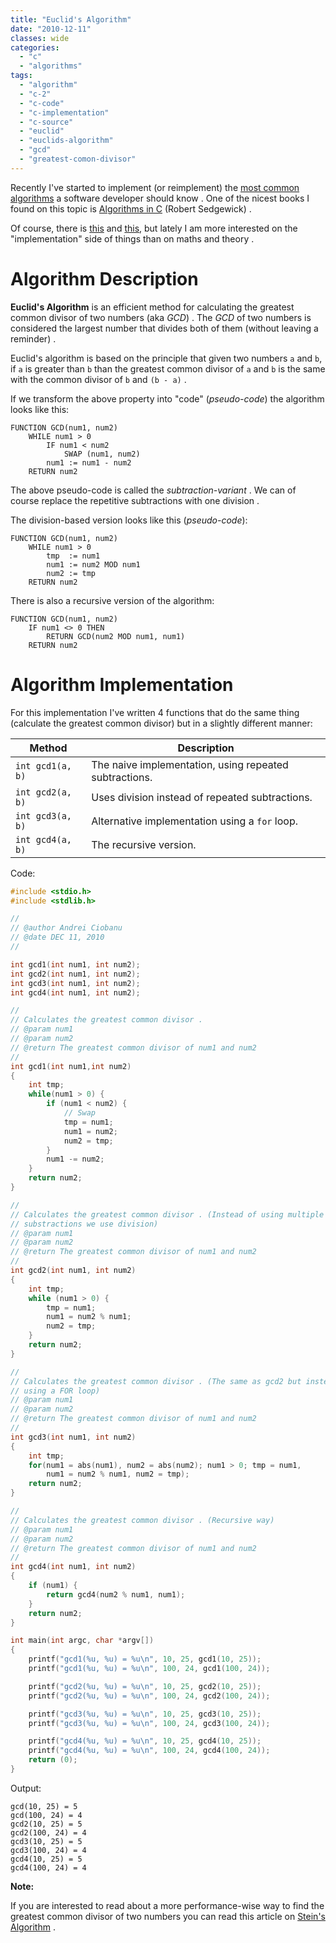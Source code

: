 ```yaml
---
title: "Euclid's Algorithm"
date: "2010-12-11"
classes: wide
categories: 
  - "c"
  - "algorithms"
tags: 
  - "algorithm"
  - "c-2"
  - "c-code"
  - "c-implementation"
  - "c-source"
  - "euclid"
  - "euclids-algorithm"
  - "gcd"
  - "greatest-comon-divisor"
---
```


Recently I've started to implement (or reimplement) the [most common algorithms](http://andreinc.net/projects/algorithms-and-data-structures/) a software developer should know . One of the nicest books I found on this topic is [Algorithms in C](http://www.amazon.com/Algorithms-Parts-1-4-Fundamentals-Structures/dp/0201314525) (Robert Sedgewick) . 

Of course, there is [this](http://www.amazon.com/Art-Computer-Programming-Volumes-Boxed/dp/0201485419) and [this](http://www.amazon.com/Introduction-Algorithms-Second-Thomas-Cormen/dp/0262032937), but lately I am more interested on the "implementation" side of things than on maths and theory .

# Algorithm Description

**Euclid's Algorithm** is an efficient method for calculating the greatest common divisor of two numbers (aka _GCD_) . The _GCD_ of two numbers is considered the largest number that divides both of them (without leaving a reminder) .

Euclid's algorithm is based on the principle that given two numbers `a` and `b`, if `a` is greater than `b` than the greatest common divisor of `a` and `b` is the same with the common divisor of `b` and `(b - a)` . 

If we transform the above property into "code" (_pseudo-code_) the algorithm looks like this:

```
FUNCTION GCD(num1, num2)
	WHILE num1 > 0
		IF num1 < num2
			SWAP (num1, num2)
		num1 := num1 - num2
	RETURN num2
```

The above pseudo-code is called the _subtraction-variant_ . We can of course replace the repetitive subtractions with one division . 

The division-based version looks like this (_pseudo-code_):

```
FUNCTION GCD(num1, num2)
	WHILE num1 > 0
		tmp  := num1
		num1 := num2 MOD num1
		num2 := tmp
	RETURN num2
```

There is also a recursive version of the algorithm:

```
FUNCTION GCD(num1, num2)
	IF num1 <> 0 THEN
		RETURN GCD(num2 MOD num1, num1)
	RETURN num2
```

# Algorithm Implementation

For this implementation I've written 4 functions that do the same thing (calculate the greatest common divisor) but in a slightly different manner:

| Method | Description |
| ------ | ----------- |
| `int gcd1(a, b)` | The naive implementation, using repeated subtractions. |
| `int gcd2(a, b)` | Uses division instead of repeated subtractions. |
| `int gcd3(a, b)` | Alternative implementation using a `for` loop. |
| `int gcd4(a, b)` | The recursive version. |

Code:

```c
#include <stdio.h> 
#include <stdlib.h>

//
// @author Andrei Ciobanu
// @date DEC 11, 2010
//

int gcd1(int num1, int num2);
int gcd2(int num1, int num2);
int gcd3(int num1, int num2);
int gcd4(int num1, int num2);

//
// Calculates the greatest common divisor .
// @param num1
// @param num2
// @return The greatest common divisor of num1 and num2
//
int gcd1(int num1,int num2)
{
	int tmp;
	while(num1 > 0) {
		if (num1 < num2) {
			// Swap
			tmp = num1;
			num1 = num2;
			num2 = tmp;
		}
		num1 -= num2;
	}
	return num2;
}

//
// Calculates the greatest common divisor . (Instead of using multiple
// substractions we use division)
// @param num1
// @param num2
// @return The greatest common divisor of num1 and num2
//
int gcd2(int num1, int num2)
{
	int tmp;
	while (num1 > 0) {
		tmp = num1;
		num1 = num2 % num1;
		num2 = tmp;
	}
	return num2;
}

//
// Calculates the greatest common divisor . (The same as gcd2 but instead
// using a FOR loop)
// @param num1
// @param num2
// @return The greatest common divisor of num1 and num2
//
int gcd3(int num1, int num2)
{
	int tmp;
	for(num1 = abs(num1), num2 = abs(num2); num1 > 0; tmp = num1,
		num1 = num2 % num1, num2 = tmp);
	return num2;
}

//
// Calculates the greatest common divisor . (Recursive way)
// @param num1
// @param num2
// @return The greatest common divisor of num1 and num2
//
int gcd4(int num1, int num2)
{
	if (num1) {
		return gcd4(num2 % num1, num1);
	}
	return num2;
}

int main(int argc, char *argv[])
{
	printf("gcd1(%u, %u) = %u\n", 10, 25, gcd1(10, 25));
	printf("gcd1(%u, %u) = %u\n", 100, 24, gcd1(100, 24));

	printf("gcd2(%u, %u) = %u\n", 10, 25, gcd2(10, 25));
	printf("gcd2(%u, %u) = %u\n", 100, 24, gcd2(100, 24));

	printf("gcd3(%u, %u) = %u\n", 10, 25, gcd3(10, 25));
	printf("gcd3(%u, %u) = %u\n", 100, 24, gcd3(100, 24));

	printf("gcd4(%u, %u) = %u\n", 10, 25, gcd4(10, 25));
	printf("gcd4(%u, %u) = %u\n", 100, 24, gcd4(100, 24));
	return (0);
} 
```

Output:

```
gcd(10, 25) = 5
gcd(100, 24) = 4
gcd2(10, 25) = 5
gcd2(100, 24) = 4
gcd3(10, 25) = 5
gcd3(100, 24) = 4
gcd4(10, 25) = 5
gcd4(100, 24) = 4
```

**Note:**

If you are interested to read about a more performance-wise way to find the greatest common divisor of two numbers you can read this article on [Stein's Algorithm](/2010/12/12/binary-gcd-steins-algorithm-in-c/) .
